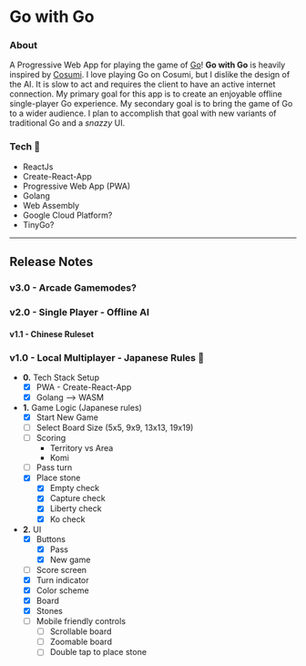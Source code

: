 # Go with Go

### About

A Progressive Web App for playing the game of [Go](<https://en.wikipedia.org/wiki/Go_(game)>)! **Go with Go** is heavily inspired by [Cosumi](https://www.cosumi.net/en/). I love playing Go on Cosumi, but I dislike the design of the AI. It is slow to act and requires the client to have an active internet connection. My primary goal for this app is to create an enjoyable offline single-player Go experience. My secondary goal is to bring the game of Go to a wider audience. I plan to accomplish that goal with new variants of traditional Go and a _snazzy_ UI.

### Tech :construction:

- ReactJs
- Create-React-App
- Progressive Web App (PWA)
- Golang
- Web Assembly
- Google Cloud Platform?
- TinyGo?

---

## Release Notes

### v3.0 - Arcade Gamemodes?

### v2.0 - Single Player - Offline AI

#### v1.1 - Chinese Ruleset

### v1.0 - Local Multiplayer - Japanese Rules :construction:

- **0.** Tech Stack Setup
  - [x] PWA - Create-React-App
  - [x] Golang --> WASM
- **1.** Game Logic (Japanese rules)
  - [x] Start New Game
  - [ ] Select Board Size (5x5, 9x9, 13x13, 19x19)
  - [ ] Scoring
    - Territory vs Area
    - Komi
  - [ ] Pass turn
  - [x] Place stone
    - [x] Empty check
    - [x] Capture check
    - [x] Liberty check
    - [x] Ko check
- **2.** UI
  - [x] Buttons
    - [x] Pass
    - [x] New game
  - [ ] Score screen
  - [x] Turn indicator
  - [x] Color scheme
  - [x] Board
  - [x] Stones
  - [ ] Mobile friendly controls
    - [ ] Scrollable board
    - [ ] Zoomable board
    - [ ] Double tap to place stone
